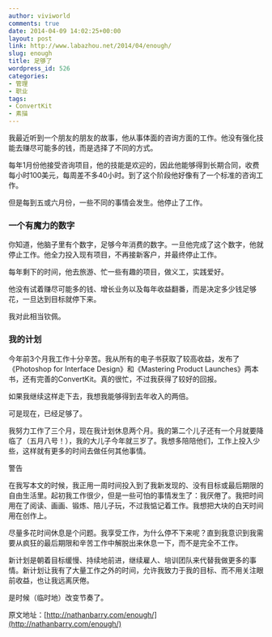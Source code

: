 ```yaml
---
author: viviworld
comments: true
date: 2014-04-09 14:02:25+00:00
layout: post
link: http://www.labazhou.net/2014/04/enough/
slug: enough
title: 足够了
wordpress_id: 526
categories:
- 管理
- 职业
tags:
- ConvertKit
- 素描
---
```


我最近听到一个朋友的朋友的故事，他从事体面的咨询方面的工作。他没有强化技能去赚尽可能多的钱，而是选择了不同的方式。

每年1月份他接受咨询项目，他的技能是欢迎的，因此他能够得到长期合同，收费每小时100美元，每周差不多40小时。到了这个阶段他好像有了一个标准的咨询工作。

但是每到五或六月份，一些不同的事情会发生。他停止了工作。


### 一个有魔力的数字


你知道，他脑子里有个数字，足够今年消费的数字。一旦他完成了这个数字，他就停止工作。他全力投入现有项目，不再接新客户，并最终停止工作。

每年剩下的时间，他去旅游、忙一些有趣的项目，做义工，实践爱好。

他没有试着赚尽可能多的钱、增长业务以及每年收益翻番，而是决定多少钱足够花，一旦达到目标就停下来。

我对此相当钦佩。


### 我的计划


今年前3个月我工作十分辛苦。我从所有的电子书获取了较高收益，发布了《Photoshop for Interface Design》和《Mastering Product Launches》两本书，还有完善的ConvertKit。真的很忙，不过我获得了较好的回报。

如果我继续这样走下去，我想我能够得到去年收入的两倍。

可是现在，已经足够了。

我努力工作了三个月，现在我计划休息两个月。我的第二个儿子还有一个月就要降临了（五月八号！），我的大儿子今年就三岁了。我想多陪陪他们，工作上投入少些，这样就有更多的时间去做任何其他事情。

警告

在我写本文的时候，我正用一周时间投入到了我新发现的、没有目标或最后期限的自由生活里。起初我工作很少，但是一些可怕的事情发生了：我厌倦了。我把时间用在了阅读、画画、锻炼、陪儿子玩，不过我惦记着工作。我想把大块的白天时间用在创作上。

尽量多花时间休息是个问题。我享受工作，为什么停不下来呢？直到我意识到我需要从疯狂的最后期限和辛苦工作中解脱出来休息一下，而不是完全不工作。

新计划是朝着目标缓慢、持续地前进，继续雇人、培训团队来代替我做更多的事情。新计划让我有了大量工作之外的时间，允许我致力于我的目标、而不用关注眼前收益，也让我远离厌倦。

是时候（临时地）改变节奏了。

原文地址：[http://nathanbarry.com/enough/](http://nathanbarry.com/enough/)
